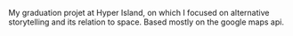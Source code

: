 My graduation projet at Hyper Island, on which I focused on alternative storytelling and its relation to space. Based mostly on the google maps api.
